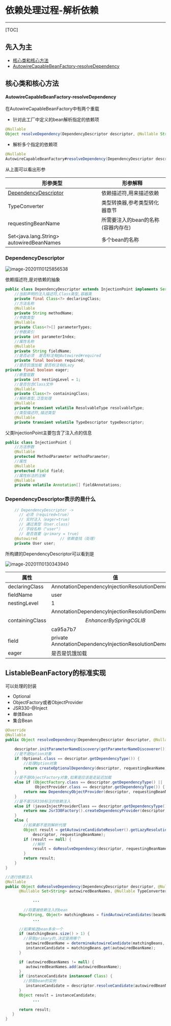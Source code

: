# 依赖处理过程-解析依赖

---

[TOC]

## 先入为主

- [核心类和核心方法](#核心类和核心方法)
- [AutowireCapableBeanFactory-resolveDependency](#AutowireCapableBeanFactory-resolveDependency)


## 核心类和核心方法

#### AutowireCapableBeanFactory-resolveDependency

在AutowireCapableBeanFactory中有两个重载

- 针对此工厂中定义的bean解析指定的依赖项

```java
@Nullable
Object resolveDependency(DependencyDescriptor descriptor, @Nullable String requestingBeanName) throws BeansException;
```

- 解析多个指定的依赖项

```java
@Nullable
AutowireCapableBeanFactory#resolveDependency(DependencyDescriptor descriptor, String requestingBeanName, Set<java.lang.String> autowiredBeanNames, TypeConverter typeConverter)
```

从上面可以看出形参

| 形参类型                                      | 形参解释                           |
| --------------------------------------------- | ---------------------------------- |
| [DependencyDescriptor](#DependencyDescriptor) | 依赖描述符,用来描述依赖            |
| TypeConverter                                 | 类型转换器,参考类型转化器章节      |
| requestingBeanName                            | 所需要注入的bean的名称(容器内存在) |
| Set<java.lang.String> autowiredBeanNames      | 多个bean的名称                     |

### DependencyDescriptor

![image-20201110125856538](../../assets/image-20201110125856538.png)



依赖描述符,是对依赖的抽象

```java
public class DependencyDescriptor extends InjectionPoint implements Serializable {
	//当前声明的注入描述符,Class类型,容器类
	private final Class<?> declaringClass;
	//方法名称	
	@Nullable
	private String methodName;
	//参数类型
	@Nullable
	private Class<?>[] parameterTypes;
	//参数索引
	private int parameterIndex;
	//属性名称
	@Nullable
	private String fieldName;
	//是否必须  是否标注有@Autowired#required
	private final boolean required;
	//是否饥饿加载 是否标注有@Lazy
private final boolean eager;
	//嵌套层数
	private int nestingLevel = 1;
	//是否包含Class文件
	@Nullable
	private Class<?> containingClass;
	//解析类型,泛型处理
	@Nullable
	private transient volatile ResolvableType resolvableType;
	//类型描述符,描述类型
	@Nullable
	private transient volatile TypeDescriptor typeDescriptor;

```

父类InjectionPoint主要包含了注入点的信息

```java
public class InjectionPoint {
	//方法参数
	@Nullable
	protected MethodParameter methodParameter;
	//属性
	@Nullable
	protected Field field;
	//属性标注的注解
	@Nullable
	private volatile Annotation[] fieldAnnotations;
```

### DependencyDescriptor表示的是什么

```java
    // DependencyDescriptor ->
      // 必须（required=true）
      // 实时注入（eager=true)
      // 通过类型（User.class）
      // 字段名称（"user"）
      // 是否首要（primary = true)
    @Autowired          // 依赖查找（处理）
    private User user;
```

所构建的DependencyDescriptor可以看到是

![image-20201110130343940](../../assets/image-20201110130343940.png)

| 属性            | 值                                                           |
| --------------- | ------------------------------------------------------------ |
| declaringClass  | AnnotationDependencyInjectionResolutionDemo                  |
| fieldName       | user                                                         |
| nestingLevel    | 1                                                            |
| containingClass | AnnotationDependencyInjectionResolutionDemo$$EnhancerBySpringCGLIB$$ca95a7b7 |
| field           | private AnnotationDependencyInjectionResolutionDemo.user     |
| eager           | 是否是饥饿加载                                               |

## ListableBeanFactory的标准实现

可以处理的封装

- Optional
- ObjectFactory或者ObjectProvider
- JSR330-@Inject
- 单体Bean
- 集合Bean

```java
@Override
@Nullable
public Object resolveDependency(DependencyDescriptor descriptor, @Nullable String requestingBeanName,@Nullable Set<String> autowiredBeanNames, @Nullable TypeConverter typeConverter) throws BeansException {

    descriptor.initParameterNameDiscovery(getParameterNameDiscoverer());
    //是不是Option对象
    if (Optional.class == descriptor.getDependencyType()) {
        //处理Option对象
        return createOptionalDependency(descriptor, requestingBeanName);
    }
    //是不是ObjectFactory对象,如果是应该是走延迟加载
    else if (ObjectFactory.class == descriptor.getDependencyType() ||
             ObjectProvider.class == descriptor.getDependencyType()) {
        return new DependencyObjectProvider(descriptor, requestingBeanName);
    }
    //是不是JSR330标注的依赖注入
    else if (javaxInjectProviderClass == descriptor.getDependencyType()) {
        return new Jsr330Factory().createDependencyProvider(descriptor, requestingBeanName);
    }
    else {
        //如果都不是则解析代理
        Object result = getAutowireCandidateResolver().getLazyResolutionProxyIfNecessary(
            descriptor, requestingBeanName);
        if (result == null) {
            //解析
            result = doResolveDependency(descriptor, requestingBeanName, autowiredBeanNames, typeConverter);
        }
        return result;
    }
}
```

```java
//进行依赖注入
@Nullable
public Object doResolveDependency(DependencyDescriptor descriptor, @Nullable String beanName,
      @Nullable Set<String> autowiredBeanNames, @Nullable TypeConverter typeConverter) throws BeansException {

			...
        
        //将要被依赖注入的bean
      Map<String, Object> matchingBeans = findAutowireCandidates(beanName, type, descriptor);
			...
        
      //如果候选bean多余一个
      if (matchingBeans.size() > 1) {
        //获取primary的,决定是用哪个
         autowiredBeanName = determineAutowireCandidate(matchingBeans, descriptor);
         instanceCandidate = matchingBeans.get(autowiredBeanName);
      }

      if (autowiredBeanNames != null) {
         autowiredBeanNames.add(autowiredBeanName);
      }
      if (instanceCandidate instanceof Class) {
        //获取bean的实例
         instanceCandidate = descriptor.resolveCandidate(autowiredBeanName, type, this);
      }
      Object result = instanceCandidate;
			...
        
      return result;
   }
}
```

